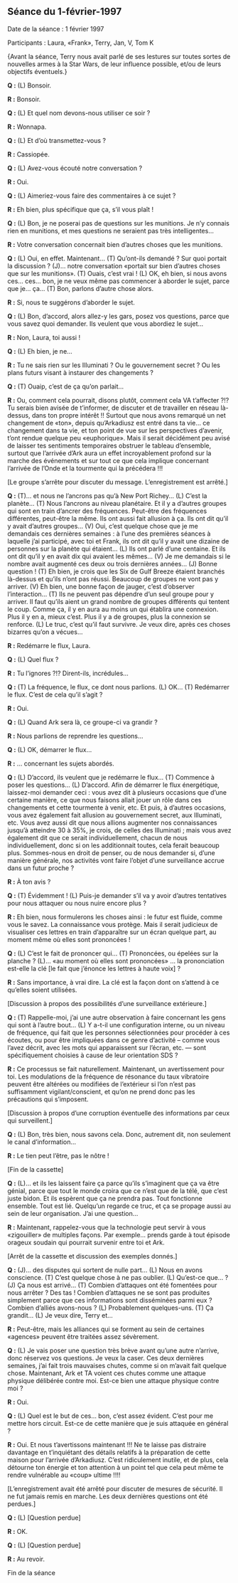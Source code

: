 ## Séance du 1-février-1997

Date de la séance : 1 février 1997

Participants : Laura, «Frank», Terry, Jan, V, Tom K

{Avant la séance, Terry nous avait parlé de ses lestures sur toutes sortes de nouvelles armes à la Star Wars, de leur influence possible, et/ou de leurs objectifs éventuels.}

**Q :** (L) Bonsoir.

**R :** Bonsoir.

**Q :** (L) Et quel nom devons-nous utiliser ce soir ?

**R :** Wonnapa.

**Q :** (L) Et d’où transmettez-vous ?

**R :** Cassiopée.

**Q :** (L) Avez-vous écouté notre conversation ?

**R :** Oui.

**Q :** (L) Aimeriez-vous faire des commentaires à ce sujet ?

**R :** Eh bien, plus spécifique que ça, s’il vous plaît !

**Q :** (L) Bon, je ne poserai pas de questions sur les munitions. Je n’y connais rien en munitions, et mes questions ne seraient pas très intelligentes…

**R :** Votre conversation concernait bien d’autres choses que les munitions.

**Q :** (L) Oui, en effet. Maintenant… (T) Qu’ont-ils demandé ? Sur quoi portait la discussion ? (J)… notre conversation «portait sur bien d’autres choses que sur les munitions». (T) Ouais, c’est vrai ! (L) OK, eh bien, si nous avons ces… ces… bon, je ne veux même pas commencer à aborder le sujet, parce que je… ça… (T) Bon, parlons d’autre chose alors.

**R :** Si, nous te suggérons d’aborder le sujet.

**Q :** (L) Bon, d’accord, alors allez-y les gars, posez vos questions, parce que vous savez quoi demander. Ils veulent que vous abordiez le sujet…

**R :** Non, Laura, toi aussi !

**Q :** (L) Eh bien, je ne…

**R :** Tu ne sais rien sur les Illuminati ? Ou le gouvernement secret ? Ou les plans futurs visant à instaurer des changements ?

**Q :** (T) Ouaip, c’est de ça qu’on parlait…

**R :** Ou, comment cela pourrait, disons plutôt, comment cela VA t’affecter ?!? Tu serais bien avisée de t’informer, de discuter et de travailler en réseau là-dessus, dans ton propre intérêt !! Surtout que nous avons remarqué un net changement de «ton», depuis qu’Arkadiusz est entré dans ta vie… ce changement dans ta vie, et ton point de vue sur les perspectives d’avenir, t’ont rendue quelque peu «euphorique». Mais il serait décidément peu avisé de laisser tes sentiments temporaires obstruer le tableau d’ensemble, surtout que l’arrivée d’Ark aura un effet incroyablement profond sur la marche des événements et sur tout ce que cela implique concernant l’arrivée de l’Onde et la tourmente qui la précédera !!!

[Le groupe s’arrête pour discuter du message. L’enregistrement est arrêté.]

**Q :** (T)… et nous ne l’ancrons pas qu’à New Port Richey… (L) C’est la planète… (T) Nous l’ancrons au niveau planétaire. Et il y a d’autres groupes qui sont en train d’ancrer des fréquences. Peut-être des fréquences différentes, peut-être la même. Ils ont aussi fait allusion à ça. Ils ont dit qu’il y avait d’autres groupes… (V) Oui, c’est quelque chose que je me demandais ces dernières semaines : à l’une des premières séances à laquelle j’ai participé, avec toi et Frank, ils ont dit qu’il y avait une dizaine de personnes sur la planète qui étaient… (L) Ils ont parlé d’une centaine. Et ils ont dit qu’il y en avait dix qui avaient les mêmes… (V) Je me demandais si le nombre avait augmenté ces deux ou trois dernières années… (J) Bonne question ! (T) Eh bien, je crois que les Six de Gulf Breeze étaient branchés là-dessus et qu’ils n’ont pas réussi. Beaucoup de groupes ne vont pas y arriver. (V) Eh bien, une bonne façon de jauger, c’est d’observer l’interaction… (T) Ils ne peuvent pas dépendre d’un seul groupe pour y arriver. Il faut qu’ils aient un grand nombre de groupes différents qui tentent le coup. Comme ça, il y en aura au moins un qui établira une connexion. Plus il y en a, mieux c’est. Plus il y a de groupes, plus la connexion se renforce. (L) Le truc, c’est qu’il faut survivre. Je veux dire, après ces choses bizarres qu’on a vécues…

**R :** Redémarre le flux, Laura.

**Q :** (L) Quel flux ?

**R :** Tu l’ignores ?!? Dirent-ils, incrédules…

**Q :** (T) La fréquence, le flux, ce dont nous parlions. (L) OK… (T) Redémarrer le flux. C’est de cela qu’il s’agit ?

**R :** Oui.

**Q :** (L) Quand Ark sera là, ce groupe-ci va grandir ?

**R :** Nous parlions de reprendre les questions…

**Q :** (L) OK, démarrer le flux…

**R :** … concernant les sujets abordés.

**Q :** (L) D’accord, ils veulent que je redémarre le flux… (T) Commence à poser les questions… (L) D’accord. Afin de démarrer le flux énergétique, laissez-moi demander ceci : vous avez dit à plusieurs occasions que d’une certaine manière, ce que nous faisons allait jouer un rôle dans ces changements et cette tourmente à venir, etc. Et puis, à d’autres occasions, vous avez également fait allusion au gouvernement secret, aux Illuminati, etc. Vous avez aussi dit que nous allions augmenter nos connaissances jusqu’à atteindre 30 à 35%, je crois, de celles des Illuminati ; mais vous avez également dit que ce serait individuellement, chacun de nous individuellement, donc si on les additionnait toutes, cela ferait beaucoup plus. Sommes-nous en droit de penser, ou de nous demander si, d’une manière générale, nos activités vont faire l’objet d’une surveillance accrue dans un futur proche ?

**R :** À ton avis ?

**Q :** (T) Évidemment ! (L) Puis-je demander s’il va y avoir d’autres tentatives pour nous attaquer ou nous nuire encore plus ?

**R :** Eh bien, nous formulerons les choses ainsi : le futur est fluide, comme vous le savez. La connaissance vous protège. Mais il serait judicieux de visualiser ces lettres en train d’apparaître sur un écran quelque part, au moment même où elles sont prononcées !

**Q :** (L) C’est le fait de prononcer qui… (T) Prononcées, ou épelées sur la planche ? (L)… «au moment où elles sont prononcées» … la prononciation est-elle la clé [le fait que j’énonce les lettres à haute voix] ?

**R :** Sans importance, à vrai dire. La clé est la façon dont on s’attend à ce qu’elles soient utilisées.

[Discussion à propos des possibilités d’une surveillance extérieure.]

**Q :** (T) Rappelle-moi, j’ai une autre observation à faire concernant les gens qui sont à l’autre bout… (L) Y a-t-il une configuration interne, ou un niveau de fréquence, qui fait que les personnes sélectionnées pour procéder à ces écoutes, ou pour être impliquées dans ce genre d’activité – comme vous l’avez décrit, avec les mots qui apparaissent sur l’écran, etc. — sont spécifiquement choisies à cause de leur orientation SDS ?

**R :** Ce processus se fait naturellement. Maintenant, un avertissement pour toi. Les modulations de la fréquence de résonance du taux vibratoire peuvent être altérées ou modifiées de l’extérieur si l’on n’est pas suffisamment vigilant/conscient, et qu’on ne prend donc pas les précautions qui s’imposent.

[Discussion à propos d’une corruption éventuelle des informations par ceux qui surveillent.]

**Q :** (L) Bon, très bien, nous savons cela. Donc, autrement dit, non seulement le canal d’information…

**R :** Le tien peut l’être, pas le nôtre !

[Fin de la cassette]

**Q :** (L)… et ils les laissent faire ça parce qu’ils s’imaginent que ça va être génial, parce que tout le monde croira que ce n’est que de la télé, que c’est juste bidon. Et ils espèrent que ça ne prendra pas. Tout fonctionne ensemble. Tout est lié. Quelqu’un regarde ce truc, et ça se propage aussi au sein de leur organisation. J’ai une question…

**R :** Maintenant, rappelez-vous que la technologie peut servir à vous «zigouiller» de multiples façons. Par exemple… prends garde à tout épisode orageux soudain qui pourrait survenir entre toi et Ark.

[Arrêt de la cassette et discussion des exemples donnés.]

**Q :** (J)… des disputes qui sortent de nulle part… (L) Nous en avons conscience. (T) C’est quelque chose à ne pas oublier. (L) Qu’est-ce que… ? (J) Ça nous est arrivé… (T) Combien d’attaques ont été fomentées pour nous arrêter ? Des tas ! Combien d’attaques ne se sont pas produites simplement parce que ces informations sont disséminées parmi eux ? Combien d’alliés avons-nous ? (L) Probablement quelques-uns. (T) Ça grandit… (L) Je veux dire, Terry et…

**R :** Peut-être, mais les alliances qui se forment au sein de certaines «agences» peuvent être traitées assez sévèrement.

**Q :** (L) Je vais poser une question très brève avant qu’une autre n’arrive, donc réservez vos questions. Je veux la caser. Ces deux dernières semaines, j’ai fait trois mauvaises chutes, comme si on m’avait fait quelque chose. Maintenant, Ark et TA voient ces chutes comme une attaque physique délibérée contre moi. Est-ce bien une attaque physique contre moi ?

**R :** Oui.

**Q :** (L) Quel est le but de ces… bon, c’est assez évident. C’est pour me mettre hors circuit. Est-ce de cette manière que je suis attaquée en général ?

**R :** Oui. Et nous t’avertissons maintenant !!! Ne te laisse pas distraire davantage en t’inquiétant des détails relatifs à la préparation de cette maison pour l’arrivée d’Arkadiusz. C’est ridiculement inutile, et de plus, cela détourne ton énergie et ton attention à un point tel que cela peut même te rendre vulnérable au «coup» ultime !!!!

[L’enregistrement avait été arrêté pour discuter de mesures de sécurité. Il ne fut jamais remis en marche. Les deux dernières questions ont été perdues.]

**Q :** (L) [Question perdue]

**R :** OK.

**Q :** (L) [Question perdue]

**R :** Au revoir.

Fin de la séance